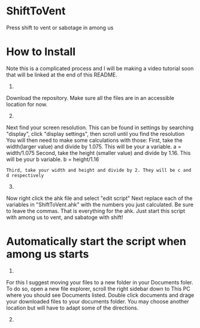 # ShiftToVent
Press shift to vent or sabotage in among us

# How to Install
Note this is a complicated process and I will be making a video tutorial soon that will be linked at the end of this README.

1)
  Download the repository. Make sure all the files are in an accessible location for now.
  
2)
  Next find your screen resolution.
  This can be found in settings by searching "display", click "display settings", then scroll until you find the resolution
  You will then need to make some calculations with those:
    First, take the width(larger value) and divide by 1.075. This will be your a variable. a = width/1.075
    Second, take the height (smaller value) and divide by 1.16. This will be your b variable. b = height/1.16
    
    Third, take your width and height and divide by 2. They will be c and d respectively

3) 
  Now right click the ahk file and select "edit script"
  Next replace each of the variables in "ShiftToVent.ahk" with the numbers you just calculated. Be sure to leave the commas.
  That is everything for the ahk. Just start this script with among us to vent, and sabatoge with shift!

# Automatically start the script when among us starts

1) 
  For this I suggest moving your files to a new folder in your Documents foler. 
  To do so, open a new file explorer, scroll the right sidebar down to This PC where you should see Documents listed.
  Double click documents and drage your downloaded files to your documents folder.
  You may choose another location but will have to adapt some of the directions.

2) 
  
